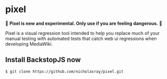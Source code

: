 # pixel

🚨 **Pixel is new and experimental. Only use if you are feeling dangerous.** 🚨

Pixel is a visual regression tool intended to help you replace much of your
manual testing with automated tests that catch web ui regressions when
developing MediaWiki.

## Install BackstopJS now

```sh
$ git clone https://github.com/nicholasray/pixel.git
```
